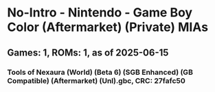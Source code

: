 # No-Intro - Nintendo - Game Boy Color (Aftermarket) (Private) MIAs
## Games: 1, ROMs: 1, as of 2025-06-15

### Tools of Nexaura (World) (Beta 6) (SGB Enhanced) (GB Compatible) (Aftermarket) (Unl).gbc, CRC: 27fafc50
